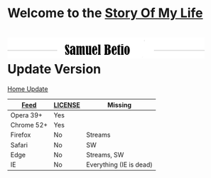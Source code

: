 Welcome to the
[Story Of My Life][6]
==================
[![storyofmylife version][som-image]][som-url]
Update Version
==================
         
[Home Update][3]

| [Feed][1]  |[LICENSE][2]| Missing                 |
| ---------- | ---------  | ----------------------- |
| Opera 39+  | Yes        |                         |
| Chrome 52+ | Yes        |                         |
| Firefox    | No         | Streams                 |
| Safari     | No         | SW                      |
| Edge       | No         | Streams, SW             |
| IE         | No         | Everything (IE is dead) |


[1]: https://github.com/samuelbetio/storyofmylife/edit/master/feed.xml
[2]: https://github.com/samuelbetio/storyofmylife/edit/master/LICENSE
[3]: https://github.com/samuelbetio/storyofmylife/edit/master/index.html
[4]: https://developer.mozilla.org/en-US/docs/Web/API/FetchEvent/respondWith
[5]: https://developer.mozilla.org/en/docs/Web/HTML/Element/a#attr-download
[6]: https://samuelbetio.github.io/storyofmylife
[7]: https://developer.mozilla.org/en-US/docs/Web/API/MessageChannel
[8]: https://developer.mozilla.org/en-US/docs/Web/API/MessagePort/postMessage
[9]: https://developer.mozilla.org/en/docs/Web/API/Fetch_API
[10]: https://developer.mozilla.org/en-US/docs/Web/API/FetchEvent/respondWith
[11]: https://developer.mozilla.org/en/docs/Web/HTML/Element/iframe
[12]: https://developer.mozilla.org/en-US/docs/Web/API/Window/open
[13]: https://developer.mozilla.org/en-US/docs/Web/API/Response
[14]: https://streams.spec.whatwg.org/#rs-class
[15]: https://www.npmjs.com/package/web-streams-polyfill
[16]: https://developer.microsoft.com/en-us/microsoft-edge/platform/status/fetchapi
[17]: https://developer.microsoft.com/en-us/microsoft-edge/platform/status/serviceworker
[18]: https://bugzilla.mozilla.org/show_bug.cgi?id=1128959
[19]: https://webtorrent.io
[som-image]: https://github.com/samuelbetio/storyofmylife/blob/master/assets/img/logo.png
[som-url]: https://github.com/samuelbetio/storyofmylife/releases
